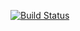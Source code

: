 [![Build Status](https://secure.travis-ci.org/lloyd/gobbledygook.png)](http://travis-ci.org/lloyd/gobbledygook)
